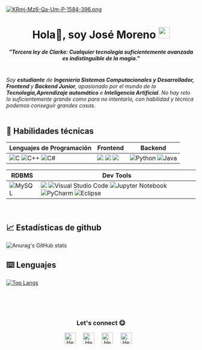 [![KRmj-Mz6-Qa-Um-P-1584-396.png](https://i.postimg.cc/HkXSSH13/KRmj-Mz6-Qa-Um-P-1584-396.png)](https://postimg.cc/Yv2f959m)

<h1 align="center"> Hola👋, soy José Moreno <img src="./src/wave.gif" width="30px"></h1>

<h5 align="center">"Tercera ley de Clarke: Cualquier tecnología suficientemente avanzada es indistinguible de la magia."</h5>
<br><em>Soy <b>estudiante</b> de  <b>Ingeniería Sistemas Computacionales y Desarrollador, Frontend </b> y <b>Backend Junior</b>, apasionado por el mundo de la <b>Tecnología,</b><b>Aprendizaje automático</b> e <b>Inteligencia Artificial</b>.  No hay reto lo suficientemente grande como para no intentarlo, con habilidad y técnica podemos conseguir grandes cosas.</em>
<br>
<br>

## 💼 Habilidades técnicas
|Lenguajes de Programación|Frontend|Backend|
|---|---|---|
|![C](https://img.shields.io/badge/c-%2300599C.svg?style=for-the-badge&logo=c&logoColor=white) ![C++](https://img.shields.io/badge/c++-%2300599C.svg?style=for-the-badge&logo=c%2B%2B&logoColor=white) ![C#](https://img.shields.io/badge/c%23-%23239120.svg?style=for-the-badge&logo=c-sharp&logoColor=white) | <img src="https://img.shields.io/badge/HTML5-E34F26?style=for-the-badge&logo=html5&logoColor=white"/> <img src="https://img.shields.io/badge/CSS3-1572B6?style=for-the-badge&logo=css3&logoColor=white"/> <img src="https://img.shields.io/badge/JavaScript-323330?style=for-the-badge&logo=javascript&logoColor=F7DF1E"/> |![Python](https://img.shields.io/badge/python-3670A0?style=for-the-badge&logo=python&logoColor=ffdd54) ![Java](https://img.shields.io/badge/java-%23ED8B00.svg?style=for-the-badge&logo=java&logoColor=white)|

|RDBMS|Dev Tools|
|---|---|
![MySQL](https://img.shields.io/badge/mysql-%2300f.svg?style=for-the-badge&logo=mysql&logoColor=white)|<img src="https://img.shields.io/badge/GIT-E44C30?style=for-the-badge&logo=git&logoColor=white"/> ![Visual Studio Code](https://img.shields.io/badge/Visual%20Studio%20Code-0078d7.svg?style=for-the-badge&logo=visual-studio-code&logoColor=white) ![Jupyter Notebook](https://img.shields.io/badge/jupyter-%23FA0F00.svg?style=for-the-badge&logo=jupyter&logoColor=white) ![PyCharm](https://img.shields.io/badge/pycharm-143?style=for-the-badge&logo=pycharm&logoColor=black&color=black&labelColor=green) ![Eclipse](https://img.shields.io/badge/Eclipse-FE7A16.svg?style=for-the-badge&logo=Eclipse&logoColor=white)
<br>

## 📈 Estadísticas de github
![Anurag's GitHub stats](https://github-readme-stats.vercel.app/api?username=Jjmoreno24&theme=github_dark&show_icons=true)
## ⌨️ Lenguajes
[![Top Langs](https://github-readme-stats.vercel.app/api/top-langs/?username=Jjmoreno24&theme=github_dark)](https://github.com/Jjmoreno24/github-readme-stats)

<br>
<br>
<br>
<div align="center">
<h3 align="center">Let's connect 😋</h3>
</div>
<p align="center">
<a href="https://www.linkedin.com/in/jjmoreno24" target="blank">
<img align="center" width="30px" alt="Hector's LinkedIn" src="https://www.vectorlogo.zone/logos/linkedin/linkedin-icon.svg"/></a> &nbsp; &nbsp;
<a href="https://twitter.com/Jjmoreno24" target="blank">
<img align="center" width="30px" alt="Hector's Twitter" src="https://www.vectorlogo.zone/logos/twitter/twitter-official.svg"/></a> &nbsp; &nbsp;
<a href="https://www.instagram.com/" target="blank">
<img align="center" width="30px" alt="Hector's Twitch" src="https://www.vectorlogo.zone/logos/instagram/instagram-icon.svg"/></a> &nbsp; &nbsp;
<a href="https://www.youtube.com" target="blank">
<img align="center" width="30px" alt="Hector's Youtube" src="https://www.vectorlogo.zone/logos/youtube/youtube-icon.svg"/></a> &nbsp; &nbsp;
</p>


